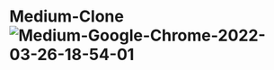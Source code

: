 # Medium-Clone![Medium-Google-Chrome-2022-03-26-18-54-01](https://user-images.githubusercontent.com/99039655/160247703-f6e9d8f0-b588-4e82-aca5-43fd97739bc4.gif)
